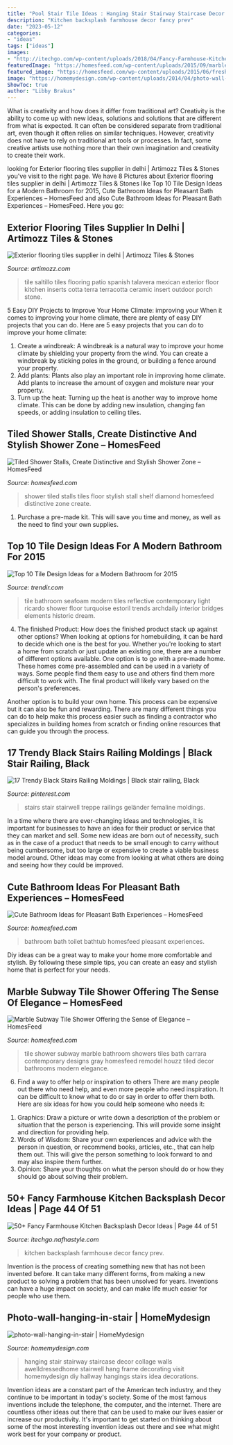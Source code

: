```yaml
---
title: "Pool Stair Tile Ideas : Hanging Stair Stairway Staircase Decor Collage Walls Awelldressedhome Stairwell Hang Frame Decorating Visit Homemydesign Diy Hallway Hangings Stairs Idea Decorations"
description: "Kitchen backsplash farmhouse decor fancy prev"
date: "2023-05-12"
categories:
- "ideas"
tags: ["ideas"]
images:
- "http://itechgo.com/wp-content/uploads/2018/04/Fancy-Farmhouse-Kitchen-Backsplash-Decor-Ideas-44.jpg"
featuredImage: "https://homesfeed.com/wp-content/uploads/2015/09/marble-subway-tile-shower-for-modern-bathroom-ideas-with-glass-divider-and-modern-shower-faucets.jpg"
featured_image: "https://homesfeed.com/wp-content/uploads/2015/06/fresh-blue-cute-bathroom-ideas-with-bathtub-covered-with-curtain-and-toilet-and-white-vanity-units-plus-mirror-and-sink-and-tile-floor-and-wall-scones.jpg"
image: "https://homemydesign.com/wp-content/uploads/2014/04/photo-wall-hanging-in-stair.jpg"
ShowToc: true
author: "Libby Brakus"
---
```



What is creativity and how does it differ from traditional art?
Creativity is the ability to come up with new ideas, solutions and solutions that are different from what is expected. It can often be considered separate from traditional art, even though it often relies on similar techniques. However, creativity does not have to rely on traditional art tools or processes. In fact, some creative artists use nothing more than their own imagination and creativity to create their work.

	

		
looking for Exterior flooring tiles supplier in delhi | Artimozz Tiles &amp; Stones you've visit to the right page. We have 8 Pictures about Exterior flooring tiles supplier in delhi | Artimozz Tiles &amp; Stones like Top 10 Tile Design Ideas for a Modern Bathroom for 2015, Cute Bathroom Ideas for Pleasant Bath Experiences – HomesFeed and also Cute Bathroom Ideas for Pleasant Bath Experiences – HomesFeed. Here you go:
		
    
## Exterior Flooring Tiles Supplier In Delhi | Artimozz Tiles &amp; Stones

<img loading=lazy src="https://www.artimozz.com/wp-content/uploads/2017/03/exterior-flooring-terracotta-tiles-2.jpg" onerror="this.onerror=null;this.src='https://tse4.mm.bing.net/th?id=OIP.Nc9EqGfDYHapqa6_c_7_9wHaLM&amp;pid=15.1';" alt="Exterior flooring tiles supplier in delhi | Artimozz Tiles &amp; Stones">

_Source: artimozz.com_

>tile saltillo tiles flooring patio spanish talavera mexican exterior floor kitchen inserts cotta terra terracotta ceramic insert outdoor porch stone. 

	

5 Easy DIY Projects to Improve Your Home Climate: improving your
When it comes to improving your home climate, there are plenty of easy DIY projects that you can do. Here are 5 easy projects that you can do to improve your home climate: 
1. Create a windbreak: A windbreak is a natural way to improve your home climate by shielding your property from the wind. You can create a windbreak by sticking poles in the ground, or building a fence around your property. 
2. Add plants: Plants also play an important role in improving home climate. Add plants to increase the amount of oxygen and moisture near your property. 
3. Turn up the heat: Turning up the heat is another way to improve home climate. This can be done by adding new insulation, changing fan speeds, or adding insulation to ceiling tiles. 

    
## Tiled Shower Stalls, Create Distinctive And Stylish Shower Zone – HomesFeed

<img loading=lazy src="https://homesfeed.com/wp-content/uploads/2015/04/small-tiles-floor-and-large-diamond-cut-shape-tiles-for-shower-wall-small-single-floating-shelf-for-bathing-properties-a-planted-shower-head.jpg" onerror="this.onerror=null;this.src='https://tse1.mm.bing.net/th?id=OIP.r0zA-KUm2WuVWhwL_2OczQHaLH&amp;pid=15.1';" alt="Tiled Shower Stalls, Create Distinctive and Stylish Shower Zone – HomesFeed">

_Source: homesfeed.com_

>shower tiled stalls tiles floor stylish stall shelf diamond homesfeed distinctive zone create. 

	

1. Purchase a pre-made kit. This will save you time and money, as well as the need to find your own supplies.

    
## Top 10 Tile Design Ideas For A Modern Bathroom For 2015

<img loading=lazy src="https://cdn.trendir.com/wp-content/uploads/old/trends/assets_c/2015/03/seafoam-reflective-tile-1-thumb-970xauto-52611.jpg" onerror="this.onerror=null;this.src='https://tse2.mm.bing.net/th?id=OIP.RB0IaACPQarrTwkhcech7AHaLF&amp;pid=15.1';" alt="Top 10 Tile Design Ideas for a Modern Bathroom for 2015">

_Source: trendir.com_

>tile bathroom seafoam modern tiles reflective contemporary light ricardo shower floor turquoise estoril trends archdaily interior bridges elements historic dream. 

	

4. The finished Product: How does the finished product stack up against other options?
When looking at options for homebuilding, it can be hard to decide which one is the best for you. Whether you're looking to start a home from scratch or just update an existing one, there are a number of different options available. 
One option is to go with a pre-made home. These homes come pre-assembled and can be used in a variety of ways. Some people find them easy to use and others find them more difficult to work with. The final product will likely vary based on the person's preferences. 

Another option is to build your own home. This process can be expensive but it can also be fun and rewarding. There are many different things you can do to help make this process easier such as finding a contractor who specializes in building homes from scratch or finding online resources that can guide you through the process.

    
## 17 Trendy Black Stairs Railing Moldings | Black Stair Railing, Black

<img loading=lazy src="https://i.pinimg.com/736x/b3/a0/71/b3a0710b7ff7d57cec290d2321b29307.jpg" onerror="this.onerror=null;this.src='https://tse3.mm.bing.net/th?id=OIP.E6ecrKfHKdHnrAZ_TlAWQAAAAA&amp;pid=15.1';" alt="17 Trendy Black Stairs Railing Moldings | Black stair railing, Black">

_Source: pinterest.com_

>stairs stair stairwell treppe railings geländer femaline moldings. 

	

In a time where there are ever-changing ideas and technologies, it is important for businesses to have an idea for their product or service that they can market and sell. Some new ideas are born out of necessity, such as in the case of a product that needs to be small enough to carry without being cumbersome, but too large or expensive to create a viable business model around. Other ideas may come from looking at what others are doing and seeing how they could be improved.

    
## Cute Bathroom Ideas For Pleasant Bath Experiences – HomesFeed

<img loading=lazy src="https://homesfeed.com/wp-content/uploads/2015/06/fresh-blue-cute-bathroom-ideas-with-bathtub-covered-with-curtain-and-toilet-and-white-vanity-units-plus-mirror-and-sink-and-tile-floor-and-wall-scones.jpg" onerror="this.onerror=null;this.src='https://tse3.mm.bing.net/th?id=OIP.Tbu6fdK-1fhTdD5vcmc84AHaLH&amp;pid=15.1';" alt="Cute Bathroom Ideas for Pleasant Bath Experiences – HomesFeed">

_Source: homesfeed.com_

>bathroom bath toilet bathtub homesfeed pleasant experiences. 

	

Diy ideas can be a great way to make your home more comfortable and stylish. By following these simple tips, you can create an easy and stylish home that is perfect for your needs.

    
## Marble Subway Tile Shower Offering The Sense Of Elegance – HomesFeed

<img loading=lazy src="https://homesfeed.com/wp-content/uploads/2015/09/marble-subway-tile-shower-for-modern-bathroom-ideas-with-glass-divider-and-modern-shower-faucets.jpg" onerror="this.onerror=null;this.src='https://tse1.mm.bing.net/th?id=OIP.QX4qeRa3GdWvie5W4KvFMgHaLH&amp;pid=15.1';" alt="Marble Subway Tile Shower Offering the Sense of Elegance – HomesFeed">

_Source: homesfeed.com_

>tile shower subway marble bathroom showers tiles bath carrara contemporary designs gray homesfeed remodel houzz tiled decor bathrooms modern elegance. 

	

6) Find a way to offer help or inspiration to others
There are many people out there who need help, and even more people who need inspiration. It can be difficult to know what to do or say in order to offer them both. Here are six ideas for how you could help someone who needs it: 
1. Graphics: Draw a picture or write down a description of the problem or situation that the person is experiencing. This will provide some insight and direction for providing help. 
2. Words of Wisdom: Share your own experiences and advice with the person in question, or recommend books, articles, etc., that can help them out. This will give the person something to look forward to and may also inspire them further. 
3. Opinion: Share your thoughts on what the person should do or how they should go about solving their problem.

    
## 50+ Fancy Farmhouse Kitchen Backsplash Decor Ideas | Page 44 Of 51

<img loading=lazy src="http://itechgo.com/wp-content/uploads/2018/04/Fancy-Farmhouse-Kitchen-Backsplash-Decor-Ideas-44.jpg" onerror="this.onerror=null;this.src='https://tse4.mm.bing.net/th?id=OIP.zS3fimhq58YNEONZFDbuXwHaLP&amp;pid=15.1';" alt="50+ Fancy Farmhouse Kitchen Backsplash Decor Ideas | Page 44 of 51">

_Source: itechgo.nafhastyle.com_

>kitchen backsplash farmhouse decor fancy prev. 

	

Invention is the process of creating something new that has not been invented before. It can take many different forms, from making a new product to solving a problem that has been unsolved for years. Inventions can have a huge impact on society, and can make life much easier for people who use them.

    
## Photo-wall-hanging-in-stair | HomeMydesign

<img loading=lazy src="https://homemydesign.com/wp-content/uploads/2014/04/photo-wall-hanging-in-stair.jpg" onerror="this.onerror=null;this.src='https://tse1.mm.bing.net/th?id=OIP.CtpVlHawtyy8em6rEBGwRgHaJ4&amp;pid=15.1';" alt="photo-wall-hanging-in-stair | HomeMydesign">

_Source: homemydesign.com_

>hanging stair stairway staircase decor collage walls awelldressedhome stairwell hang frame decorating visit homemydesign diy hallway hangings stairs idea decorations. 

	

Invention ideas are a constant part of the American tech industry, and they continue to be important in today's society. Some of the most famous inventions include the telephone, the computer, and the internet. There are countless other ideas out there that can be used to make our lives easier or increase our productivity. It's important to get started on thinking about some of the most interesting invention ideas out there and see what might work best for your company or product.

